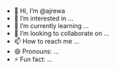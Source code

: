 - 👋 Hi, I’m @ajrewa
- 👀 I’m interested in ...
- 🌱 I’m currently learning ...
- 💞️ I’m looking to collaborate on ...
- 📫 How to reach me ...
- 😄 Pronouns: ...
- ⚡ Fun fact: ...

<!---
ajrewa/ajrewa is a ✨ special ✨ repository because its `README.md` (this file) appears on your GitHub profile.
You can click the Preview link to take a look at your changes.
--->
